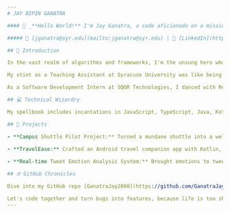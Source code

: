 ```yaml
---
# JAY BIPIN GANATRA

#### 🤖 _**Hello World!** I'm Jay Ganatra, a code aficionado on a mission to conquer the tech universe, one line of code at a time. As a Master's student in Computer Science at Syracuse University, I've mastered the art of turning caffeine into code and sleepless nights into bug fixes._

##### 📱 [jganatra@syr.edu](mailto:jganatra@syr.edu) | 🔗 [LinkedIn](https://www.linkedin.com/in/jay-ganatra) | 🌐 [My Coding Playground](https://jayganatra.com/) | ☎️ +1 680 697 5622

## 🚀 Introduction

In the vast realm of algorithms and frameworks, I'm the unsung hero who turns "404 Not Found" into "200 OK." While pursuing my Bachelor's at Mumbai University, I didn't just major in Information Technology; I majored in the art of googling error messages.

My stint as a Teaching Assistant at Syracuse University was like being a code whisperer for 80 students in Intro. to Cryptography. Yes, I've seen my fair share of cryptographic mysteries and emerged unscathed, ready for the next debugging adventure.

As a Software Development Intern at SQOR Technologies, I danced with React.js, battled AWS Cognito, and tamed Docker beasts. I optimized website performance, making load times bow down by 15%, because who has time for slow websites, right?

## 💻 Technical Wizardry

My spellbook includes incantations in JavaScript, TypeScript, Java, Kotlin, Python, and more. I've danced with frameworks like React.js, Next.js, Vue.js, and even flirted with Flutter. Databases fear my SQL queries, and the cloud is my second home.

## 🚧 Projects

- **Campus Shuttle Pilot Project:** Turned a mundane shuttle into a well-oiled machine with Java, Spring, and a sprinkle of optimization magic.
  
- **TravelEase:** Crafted an Android travel companion app with Kotlin, making wanderlust meet code lust.

- **Real-time Tweet Emotion Analysis System:** Brought emotions to tweets with Python, Flask, and a touch of Tailwind CSS flair.

## 🤓 GitHub Chronicles

Dive into my GitHub repo [GanatraJay2000](https://github.com/GanatraJay2000) and witness the chronicles of a developer navigating the code jungle. Spoiler alert: There might be more coffee stains than stars.

Let's code together and turn bugs into features, because life is too short for unhandled exceptions! 💻🚀
---
```

